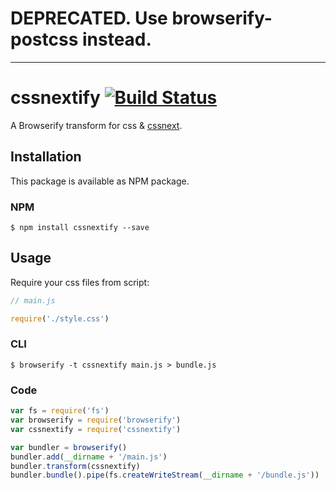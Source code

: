 # DEPRECATED. Use browserify-postcss instead.

---

# cssnextify [![Build Status](https://travis-ci.org/cssnext/cssnextify.svg?branch=master)](https://travis-ci.org/cssnext/cssnextify)
A Browserify transform for css & [cssnext](http://cssnext.io).

## Installation
This package is available as NPM package.
### NPM
```
$ npm install cssnextify --save
```

## Usage
Require your css files from script:
```javascript
// main.js

require('./style.css')
```

### CLI
```
$ browserify -t cssnextify main.js > bundle.js
```

### Code
```javascript
var fs = require('fs')
var browserify = require('browserify')
var cssnextify = require('cssnextify')

var bundler = browserify()
bundler.add(__dirname + '/main.js')
bundler.transform(cssnextify)
bundler.bundle().pipe(fs.createWriteStream(__dirname + '/bundle.js'))
```

